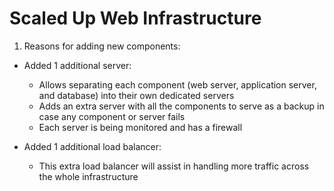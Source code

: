 # Scaled Up Web Infrastructure

1. Reasons for adding new components:

- Added 1 additional server:
  - Allows separating each component (web server, application server, and database) into their own dedicated servers
  - Adds an extra server with all the components to serve as a backup in case any component or server fails
  - Each server is being monitored and has a firewall

- Added 1 additional load balancer:
  - This extra load balancer will assist in handling more traffic across the whole infrastructure